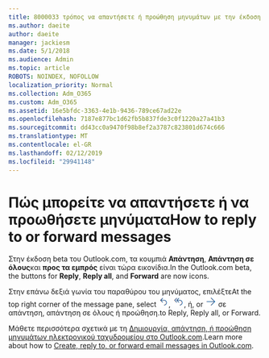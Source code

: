 ```yaml
---
title: 8000033 τρόπος να απαντήσετε ή προώθηση μηνυμάτων με την έκδοση beta του Outlook.com
ms.author: daeite
author: daeite
manager: jackiesm
ms.date: 5/1/2018
ms.audience: Admin
ms.topic: article
ROBOTS: NOINDEX, NOFOLLOW
localization_priority: Normal
ms.collection: Adm_O365
ms.custom: Adm_O365
ms.assetid: 16e5bfdc-3363-4e1b-9436-789ce67ad22e
ms.openlocfilehash: 7187e877bc1d62fb5b837fde3c0f1220a27a41b3
ms.sourcegitcommit: dd43cc0a9470f98b8ef2a3787c823801d674c666
ms.translationtype: MT
ms.contentlocale: el-GR
ms.lasthandoff: 02/12/2019
ms.locfileid: "29941148"
---
```

# <a name="how-to-reply-to-or-forward-messages"></a><span data-ttu-id="f01a6-102">Πώς μπορείτε να απαντήσετε ή να προωθήσετε μηνύματα</span><span class="sxs-lookup"><span data-stu-id="f01a6-102">How to reply to or forward messages</span></span>

<span data-ttu-id="f01a6-103">Στην έκδοση beta του Outlook.com, τα κουμπιά **Απάντηση**, **Απάντηση σε όλους**και **προς τα εμπρός** είναι τώρα εικονίδια.</span><span class="sxs-lookup"><span data-stu-id="f01a6-103">In the Outlook.com beta, the buttons for **Reply**, **Reply all**, and **Forward** are now icons.</span></span> 
  
<span data-ttu-id="f01a6-104">Στην επάνω δεξιά γωνία του παραθύρου του μηνύματος, επιλέξτε</span><span class="sxs-lookup"><span data-stu-id="f01a6-104">At the top right corner of the message pane, select</span></span> ![Απάντηση](media/08ad5200-369a-4a2f-bef5-ebdcbef5545f.png)<span data-ttu-id="f01a6-106">,</span><span class="sxs-lookup"><span data-stu-id="f01a6-106"></span></span> ![Απάντηση σε όλους](media/be5f41a1-dbea-471f-ba5d-7be4256922d2.png)<span data-ttu-id="f01a6-108">, ή</span><span class="sxs-lookup"><span data-stu-id="f01a6-108">, or</span></span> ![Προώθηση](media/29fd06ec-1642-40d1-8faa-ec437ef156fc.png) <span data-ttu-id="f01a6-110">σε απάντηση, απάντηση σε όλους ή προώθηση.</span><span class="sxs-lookup"><span data-stu-id="f01a6-110">to Reply, Reply all, or Forward.</span></span> 
  
<span data-ttu-id="f01a6-111">Μάθετε περισσότερα σχετικά με τη [Δημιουργία, απάντηση, ή προώθηση μηνυμάτων ηλεκτρονικού ταχυδρομείου στο Outlook.com](https://go.microsoft.com/fwlink/p/?linkid=873141).</span><span class="sxs-lookup"><span data-stu-id="f01a6-111">Learn more about how to [Create, reply to, or forward email messages in Outlook.com](https://go.microsoft.com/fwlink/p/?linkid=873141).</span></span>
  

